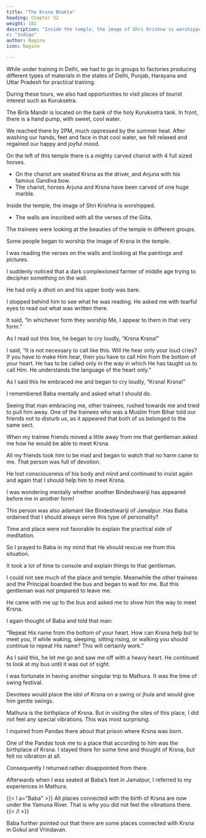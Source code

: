 ```yaml
---
title: "The Krsna Bhakta"
heading: Chapter 32
weight: 102
description: "Inside the temple, the image of Shri Krishna is worshipped and the walls are inscribed with all the verses of the Giita"
c: "indigo"
author: Nagina
icon: Nagina

---
```



While under training in Delhi, we had to go in groups to factories producing different types of materials in the states of Delhi, Punjab, Harayana and Uttar Pradesh for practical training.

During these tours, we also had opportunities to visit places of tourist interest such as Kuruksetra.

The Birla Mandir is located on the bank of the holy Kuruksetra tank. In front, there is a hand pump, with sweet, cool water. 

We reached there by 2PM, much oppressed by the summer heat. After washing our hands, feet and face in that cool water, we felt relaxed and regained our happy and joyful mood.

On the left of this temple there is a mighty carved chariot with 4 full sized horses.
- On the chariot are seated Krsna as the driver, and Arjuna with his famous Gandiva bow.
- The chariot, horses Arjuna and Krsna have been carved of one huge marble. 

Inside the temple, the image of Shri Krishna is worshipped.
- The walls are inscribed with all the verses of the Giita. 

<!-- All these things are extremely beautiful and the whole surroundings are very attracting. -->

The trainees were looking at the beauties of the temple in different groups.

Some people began to worship the image of Krsna in the temple.

I was reading the verses on the walls and looking at the paintings and pictures.

I suddenly noticed that a dark complexioned farmer of middle age trying to decipher something on the wall. 

He had only a dhoti on and his upper body was bare. 

I stopped behind him to see what he was reading. He asked me with tearful eyes to read out what was written there. 

It said, “In whichever form they worship Me, I appear to them in that very form.”

As I read out this line, he began to cry loudly, “Krsna Krsna!”

I said, “It is not necessary to call like this. Will He hear only your loud cries? If you have to make Him hear, then you have to call Him from the bottom of your heart. He has to be called only in the way in which He has taught us to call Him. He understands the language of the heart only.”

As I said this he embraced me and began to cry loudly, “Krsna! Krsna!”

I remembered Baba mentally and asked what I should do. 

Seeing that man embracing me, other trainees, rushed towards me and tried to pull him away. One of the trainees who was a Muslim from Bihar told our friends not to disturb us, as it appeared that both of us belonged to the same sect.

When my trainee friends moved a little away from me that gentleman asked me how he would be able to meet Krsna. 

All my friends took him to be mad and began to watch that no harm came to me. That person was full of devotion. 

He lost consciousness of his body and mind and continued to insist again and again that I should help him to meet Krsna.

I was wondering mentally whether another Bindeshwariji has appeared before me in another form!

This person was also adamant like Bindeshwariji of Jamalpur. Has Baba ordained that I should always serve this type of personality?

Time and place were not favorable to explain the practical side of meditation.

So I prayed to Baba in my mind that He should rescue me from this situation. 

It took a lot of time to console and explain things to that gentleman. 

I could not see much of the place and temple. Meanwhile the other trainees and the Principal boarded the bus and began to wait for me. But this gentleman was not prepared to leave me. 

He came with me up to the bus and asked me to show him the way to meet Krsna.

I again thought of Baba and told that man:

“Repeat His name from the bottom of your heart. How can Krsna help but to meet you, if while waking, sleeping, sitting rising, or walking you should continue to repeat His name? This will certainly work.”

As I said this, he let me go and saw me off with a heavy heart. He continued to look at my bus until it was out of sight.

<!-- I do not know who in the form of this devotee was sent to me. Great and strange is Baba’s liila.  

I continued to recall that devoted man throughout my trip and so also I thought of Baba again and again. This trip was thus highly enjoyable.

That man’s devotion and keenness to meet Krsna was so great that Baba must have certainly showed Himself to him in some form or other. This is my firm belief.  -->


I was fortunate in having another singular trip to Mathura. It was the time of swing festival. 

Devotees would place the idol of Krsna on a swing or jhula and would give him gentle swings. 

Mathura is the birthplace of Krsna. But in visiting the sites of this place, I did not feel any special vibrations. This was most surprising. 

I inquired from Pandas there about that prison where Krsna was born.

One of the Pandas took me to a place that according to him was the birthplace of Krsna. I stayed there for some time and thought of Krsna, but felt no vibration at all. 

Consequently I returned rather disappointed from there. 

Afterwards when I was seated at Baba’s feet in Jamalpur, I referred to my experiences in Mathura. 


{{< l a="Baba" >}}
All places connected with the birth of Krsna are now under the Yamuna River. That is why you did not feel the vibrations there.
{{< /l >}}


<!-- Now I understood why the holy place of Krsna’s birth became tasteless for me.  -->

Baba further pointed out that there are some places connected with Krsna in Gokul and Vrindavan.
